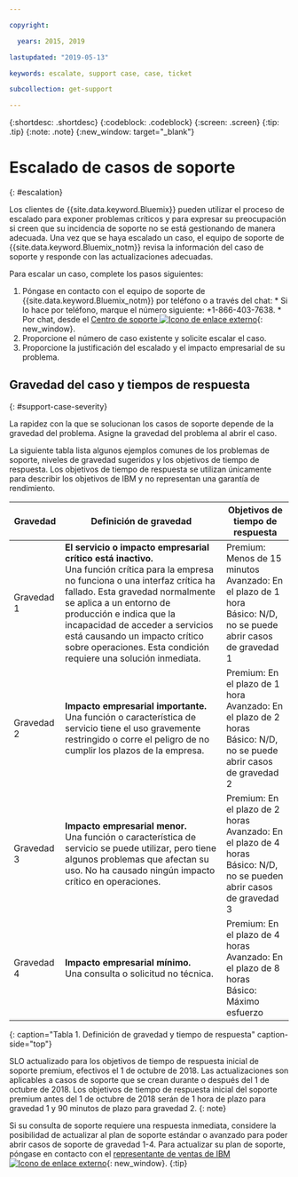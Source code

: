 ```yaml
---

copyright:

  years: 2015, 2019

lastupdated: "2019-05-13"

keywords: escalate, support case, case, ticket

subcollection: get-support

---
```



{:shortdesc: .shortdesc}
{:codeblock: .codeblock}
{:screen: .screen}
{:tip: .tip}
{:note: .note}
{:new_window: target="_blank"}


# Escalado de casos de soporte
{: #escalation}

Los clientes de {{site.data.keyword.Bluemix}} pueden utilizar el proceso de escalado para exponer problemas críticos y para expresar su preocupación si creen que su incidencia de soporte no se está gestionando de manera adecuada. Una vez que se haya escalado un caso, el equipo de soporte de {{site.data.keyword.Bluemix_notm}} revisa la información del caso de soporte y responde con las actualizaciones adecuadas.

 Para escalar un caso, complete los pasos siguientes:

  1. Póngase en contacto con el equipo de soporte de {{site.data.keyword.Bluemix_notm}} por teléfono o a través del chat:
    * Si lo hace por teléfono, marque el número siguiente: +1-866-403-7638.
    * Por chat, desde el [Centro de soporte ![Icono de enlace externo](../icons/launch-glyph.svg "Icono de enlace externo")](https://{DomainName}/unifiedsupport/supportcenter){: new_window}.
  2. Proporcione el número de caso existente y solicite escalar el caso.
  3. Proporcione la justificación del escalado y el impacto empresarial de su problema.

## Gravedad del caso y tiempos de respuesta
{: #support-case-severity}

La rapidez con la que se solucionan los casos de soporte depende de la gravedad del problema. Asigne la gravedad del problema al abrir el caso.

La siguiente tabla lista algunos ejemplos comunes de los problemas de soporte, niveles de gravedad sugeridos y los objetivos de tiempo de respuesta. Los objetivos de tiempo de respuesta se utilizan únicamente para describir los objetivos de IBM y no representan una garantía de rendimiento.

| Gravedad | Definición de gravedad | Objetivos de tiempo de respuesta |
|-----|------- | ----- |
| Gravedad 1 | <strong>El servicio o impacto empresarial crítico está inactivo.</strong> <br> Una función crítica para la empresa no funciona o una interfaz crítica ha fallado. Esta gravedad normalmente se aplica a un entorno de producción e indica que la incapacidad de acceder a servicios está causando un impacto crítico sobre operaciones. Esta condición requiere una solución inmediata. | Premium: Menos de 15 minutos <br> Avanzado: En el plazo de 1 hora <br> Básico: N/D, no se puede abrir casos de gravedad 1 |
| Gravedad 2 | <strong>Impacto empresarial importante.</strong> <br> Una función o característica de servicio tiene el uso gravemente restringido o corre el peligro de no cumplir los plazos de la empresa. | Premium: En el plazo de 1 hora <br> Avanzado: En el plazo de 2 horas <br> Básico: N/D, no se puede abrir casos de gravedad 2 |
| Gravedad 3 | <strong>Impacto empresarial menor.</strong> <br> Una función o característica de servicio se puede utilizar, pero tiene algunos problemas que afectan su uso. No ha causado ningún impacto crítico en operaciones. | Premium: En el plazo de 2 horas <br> Avanzado: En el plazo de 4 horas <br> Básico: N/D, no se pueden abrir casos de gravedad 3 |
| Gravedad 4 | <strong>Impacto empresarial mínimo.</strong> <br> Una consulta o solicitud no técnica. | Premium: En el plazo de 4 horas <br> Avanzado: En el plazo de 8 horas <br> Básico: Máximo esfuerzo |
{: caption="Tabla 1. Definición de gravedad y tiempo de respuesta" caption-side="top"}

SLO actualizado para los objetivos de tiempo de respuesta inicial de soporte premium, efectivos el 1 de octubre de 2018. Las actualizaciones son aplicables a casos de soporte que se crean durante o después del 1 de octubre de 2018. Los objetivos de tiempo de respuesta inicial del soporte premium antes del 1 de octubre de 2018 serán de 1 hora de plazo para gravedad 1 y 90 minutos de plazo para gravedad 2.
{: note}

Si su consulta de soporte requiere una respuesta inmediata, considere la posibilidad de actualizar al plan de soporte estándar o avanzado para poder abrir casos de soporte de gravedad 1-4. Para actualizar su plan de soporte, póngase en contacto con el [representante de ventas de IBM ![Icono de enlace externo](../icons/launch-glyph.svg "Icono de enlace externo")](https://www.ibm.com/contact/us/en/?lnk=flg-cont-usen){: new_window}.
{:tip}
